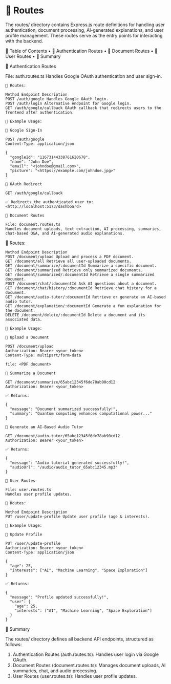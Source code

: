 # 📂 Routes

The routes/ directory contains Express.js route definitions for handling user authentication, document processing, AI-generated explanations, and user profile management. These routes serve as the entry points for interacting with the backend.

📌 Table of Contents
 • 📌 Authentication Routes
 • 📌 Document Routes
 • 📌 User Routes
 • 📌 Summary

📌 Authentication Routes

File: auth.routes.ts
Handles Google OAuth authentication and user sign-in.

```
🔹 Routes:

Method Endpoint Description
POST /auth/google Handles Google OAuth login.
POST /auth/login Alternative endpoint for Google login.
GET /auth/google/callback OAuth callback that redirects users to the frontend after authentication.
```

```
🔹 Example Usage:

🔹 Google Sign-In

POST /auth/google
Content-Type: application/json

{
  "googleId": "11673144338761620678",
  "name": "John Doe",
  "email": "<johndoe@gmail.com>",
  "picture": "<https://example.com/johndoe.jpg>"
}

🔹 OAuth Redirect

GET /auth/google/callback

✅ Redirects the authenticated user to:
<http://localhost:5173/dashboard>

📌 Document Routes

File: document.routes.ts
Handles document uploads, text extraction, AI processing, summaries, chat-based Q&A, and AI-generated audio explanations.
```

🔹 Routes:

```
Method Endpoint Description
POST /document/upload Upload and process a PDF document.
GET /document/all Retrieve all user-uploaded documents.
GET /document/summarize/:documentId Summarize a specific document.
GET /document/summarized Retrieve only summarized documents.
GET /document/summarized/:documentId Retrieve a single summarized document.
POST /document/chat/:documentId Ask AI questions about a document.
GET /document/chat/history/:documentId Retrieve chat history for a document.
GET /document/audio-tutor/:documentId Retrieve or generate an AI-based audio tutor.
GET /document/explanation/:documentId Generate a fun explanation for the document.
DELETE /document/delete/:documentId Delete a document and its associated data.
```

```
🔹 Example Usage:

🔹 Upload a Document

POST /document/upload
Authorization: Bearer <your_token>
Content-Type: multipart/form-data

file: <PDF document>

🔹 Summarize a Document

GET /document/summarize/65abc12345f6de78ab90cd12
Authorization: Bearer <your_token>

✅ Returns:

{
  "message": "Document summarized successfully!",
  "summary": "Quantum computing enhances computational power..."
}

🔹 Generate an AI-Based Audio Tutor

GET /document/audio-tutor/65abc12345f6de78ab90cd12
Authorization: Bearer <your_token>

✅ Returns:

{
  "message": "Audio tutorial generated successfully!",
  "audioUrl": "/audio/audio_tutor_65abc12345.mp3"
}

📌 User Routes

File: user.routes.ts
Handles user profile updates.
```

```
🔹 Routes:

Method Endpoint Description
PUT /user/update-profile Update user profile (age & interests).

🔹 Example Usage:

🔹 Update Profile

PUT /user/update-profile
Authorization: Bearer <your_token>
Content-Type: application/json

{
  "age": 25,
  "interests": ["AI", "Machine Learning", "Space Exploration"]
}

✅ Returns:

{
  "message": "Profile updated successfully!",
  "user": {
    "age": 25,
    "interests": ["AI", "Machine Learning", "Space Exploration"]
  }
}
```

📌 Summary

The routes/ directory defines all backend API endpoints, structured as follows:

 1. Authentication Routes (auth.routes.ts): Handles user login via Google OAuth.
 2. Document Routes (document.routes.ts): Manages document uploads, AI summaries, chat, and audio processing.
 3. User Routes (user.routes.ts): Handles user profile updates.
